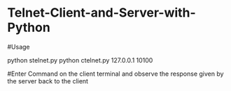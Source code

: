 # Telnet-Client-and-Server-with-Python

#Usage

python stelnet.py 
python ctelnet.py 127.0.0.1 10100 

#Enter Command on the client terminal and observe the response given by the server back to the client
